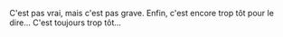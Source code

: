 C'est pas vrai, mais c'est pas grave.
Enfin, c'est encore trop tôt pour le dire...
C'est toujours trop tôt...
